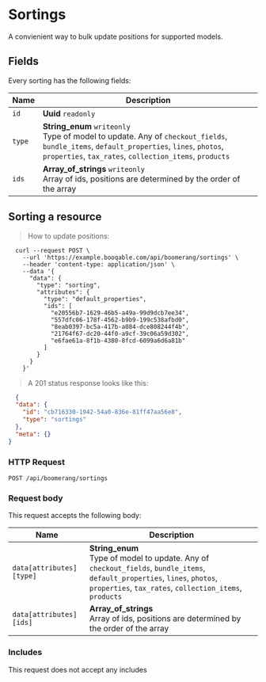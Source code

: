 # Sortings

A convienient way to bulk update positions for supported models.

## Fields
Every sorting has the following fields:

Name | Description
-- | --
`id` | **Uuid** `readonly`<br>
`type` | **String_enum** `writeonly`<br>Type of model to update. Any of `checkout_fields`, `bundle_items`, `default_properties`, `lines`, `photos`, `properties`, `tax_rates`, `collection_items`, `products`
`ids` | **Array_of_strings** `writeonly`<br>Array of ids, positions are determined by the order of the array


## Sorting a resource



> How to update positions:

```shell
  curl --request POST \
    --url 'https://example.booqable.com/api/boomerang/sortings' \
    --header 'content-type: application/json' \
    --data '{
      "data": {
        "type": "sorting",
        "attributes": {
          "type": "default_properties",
          "ids": [
            "e20556b7-1629-46b5-a49a-99d9dcb7ee34",
            "557dfc06-178f-4562-b9b9-199c538afbd0",
            "8eab0397-bc5a-417b-a084-dce808244f4b",
            "21764f67-dc20-44f0-a9cf-39c06a59d302",
            "e6fae61a-8f1b-4380-8fcd-6099a6d6a81b"
          ]
        }
      }
    }'
```

> A 201 status response looks like this:

```json
  {
  "data": {
    "id": "cb716330-1942-54a0-836e-81ff47aa56e8",
    "type": "sortings"
  },
  "meta": {}
}
```

### HTTP Request

`POST /api/boomerang/sortings`

### Request body

This request accepts the following body:

Name | Description
-- | --
`data[attributes][type]` | **String_enum** <br>Type of model to update. Any of `checkout_fields`, `bundle_items`, `default_properties`, `lines`, `photos`, `properties`, `tax_rates`, `collection_items`, `products`
`data[attributes][ids]` | **Array_of_strings** <br>Array of ids, positions are determined by the order of the array


### Includes

This request does not accept any includes